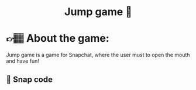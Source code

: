 <h1 align="center">Jump game 👾</h1>

<h1>👉🏽 About the game:</h1>
Jump game is a game for Snapchat, where the user must to open the mouth and have fun!

<h2>📱 Snap code</h2>
